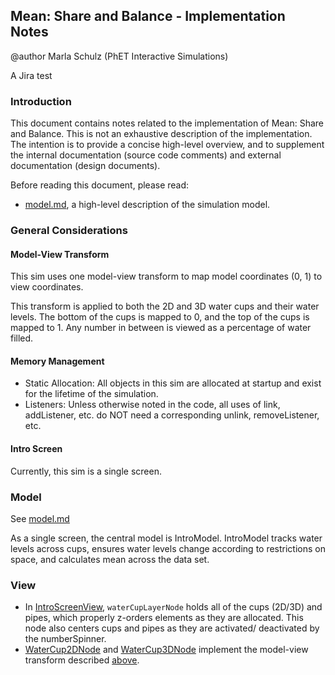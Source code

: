 ## Mean: Share and Balance - Implementation Notes
@author Marla Schulz (PhET Interactive Simulations)

A Jira test

### Introduction

This document contains notes related to the implementation of Mean: Share and Balance. This is not an exhaustive description of the implementation. The intention is to provide a concise high-level overview, and to supplement the internal documentation (source code comments) and external documentation (design documents).

Before reading this document, please read:

- [model.md](https://github.com/phetsims/mean-share-and-balance/blob/master/doc/model.md), a high-level description of the simulation model.

### General Considerations

#### Model-View Transform
This sim uses one model-view transform to map model coordinates (0, 1) to view coordinates.

This transform is applied to both the 2D and 3D water cups and their water levels. The bottom of the cups is mapped to 0, and the top of the cups is mapped to 1. Any number in between is viewed as a percentage of water filled. 

#### Memory Management
- Static Allocation: All objects in this sim are allocated at startup and exist for the lifetime of the simulation. 
- Listeners: Unless otherwise noted in the code, all uses of link, addListener, etc. do NOT need a corresponding unlink, removeListener, etc.

#### Intro Screen

Currently, this sim is a single screen.

### Model

See [model.md](https://github.com/phetsims/mean-share-and-balance/blob/master/doc/model.md)

As a single screen, the central model is IntroModel. IntroModel tracks water levels across cups, ensures water levels change according to restrictions on space, and calculates mean across the data set.

### View
- In [IntroScreenView](https://github.com/phetsims/mean-share-and-balance/blob/master/js/intro/view/IntroScreenView.ts), `waterCupLayerNode` holds all of the cups (2D/3D) and pipes, which properly z-orders elements as they are allocated. This node also centers cups and pipes as they are activated/ deactivated by the numberSpinner.
- [WaterCup2DNode](https://github.com/phetsims/mean-share-and-balance/blob/master/js/intro/view/WaterCup2DNode.ts) and [WaterCup3DNode](https://github.com/phetsims/mean-share-and-balance/blob/master/js/intro/view/WaterCup3DNode.ts) implement the model-view transform described [above](#model-view-transform).
